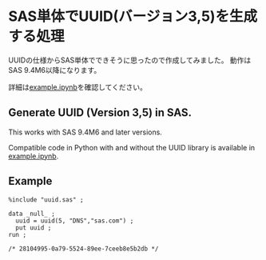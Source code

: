 # SAS単体でUUID(バージョン3,5)を生成する処理

UUIDの仕様からSAS単体でできそうに思ったので作成してみました。
動作はSAS 9.4M6以降になります。

詳細は[example.ipynb](example.ipynb)を確認してください。


## Generate UUID (Version 3,5) in SAS.
This works with SAS 9.4M6 and later versions.

Compatible code in Python with and without the UUID library is available in [example.ipynb](example.ipynb).


## Example 
```sas
%include "uuid.sas" ;

data _null_ ;
  uuid = uuid(5, "DNS","sas.com") ;
  put uuid ;
run ;

/* 28104995-0a79-5524-89ee-7ceeb8e5b2db */
```